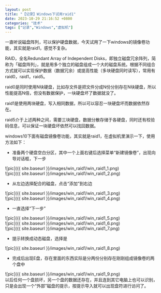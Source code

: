 ```yaml
---
layout: post
title: "【记录】Windows下试用raid1"
date: 2023-10-29 21:16:52 +0800
categories: "技术"
tags: ["记录","Windows","虚拟机"]
---
```

一直听说磁盘阵列，可以保护硬盘数据，今天试用了一下windows的镜像卷功能，其实就是raid1，感觉不复杂。

RAID，全名Redundant Array of Independent Disks，即独立磁盘冗余阵列，简称为「磁盘阵列」，就是用多个独立的磁盘组成一个大的磁盘系统。根据不同组合方式就可以实现保护数据（数据冗余）或提高性能（多块硬盘同时读写），常用有raid0，raid1，raid5。

raid0是同时使用N块硬盘，比如存文件是把文件分成N份分别存在N块硬盘，所以性能提高N倍，但没有数据保护，一块硬盘坏了数据就没了。

raid1是使用两块硬盘，写入相同数据，所以可以容忍一块硬盘坏而数据依然存在。

raid5介于上述两种之间，需要三块硬盘，数据分散存储于各硬盘，同时还有校验码信息，可以保证一块硬盘坏依然可以找回数据。

windows10下面有磁盘镜像卷功能，其实就是raid1，在虚拟机里演示一下，使用方法如下：

- 准备两个硬盘空白分区，其中一个上面右键后选择菜单“新建镜像卷”，出现向导对话框，下一步

![pic]({{ site.baseurl }}/images/win_raid1/win_raid1_1.png)<br>
![pic]({{ site.baseurl }}/images/win_raid1/win_raid1_2.png)<br>
- 从左边选择配合的磁盘，点击“添加”到右边

![pic]({{ site.baseurl }}/images/win_raid1/win_raid1_3.png)<br>
![pic]({{ site.baseurl }}/images/win_raid1/win_raid1_4.png)<br>
- 一直选择“下一步”

![pic]({{ site.baseurl }}/images/win_raid1/win_raid1_5.png)<br>
![pic]({{ site.baseurl }}/images/win_raid1/win_raid1_6.png)<br>
![pic]({{ site.baseurl }}/images/win_raid1/win_raid1_7.png)<br>
- 提示转换成动态磁盘，选择是

![pic]({{ site.baseurl }}/images/win_raid1/win_raid1_8.png)<br>
- 完成后出现E盘，存在里面的东西实际是分两份分别存在刚刚组成镜像卷的两个盘中

![pic]({{ site.baseurl }}/images/win_raid1/win_raid1_9.png)<br>
以后任何一个盘损坏，另一个盘的数据还存在，并且连到其它电脑上也可以识别，只是会出现一个“外部”磁盘的提示，按提示导入就可以出现盘符进行访问了。
